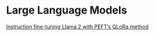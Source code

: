 # Large Language Models
[Instruction fine-tuning Llama 2 with PEFT’s QLoRa method](https://github.com/nestor-sun/llm/tree/main/demo)
